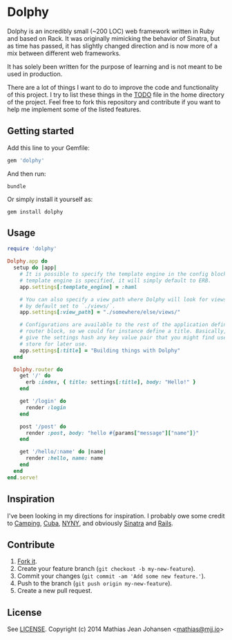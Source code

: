 # Dolphy
Dolphy is an incredibly small (~200 LOC) web framework written in Ruby and based
on Rack. It was originally mimicking the behavior of Sinatra, but as time has
passed, it has slightly changed direction and is now more of a mix between
different web frameworks.

It has solely been written for the purpose of learning and is not meant to be
used in production.

There are a lot of things I want to do to improve the code and functionality of
this project. I try to list these things in the
[TODO](https://github.com/majjoha/dolphy/blob/master/TODO) file in the home
directory of the project. Feel free to fork this repository and contribute if
you want to help me implement some of the listed features.

## Getting started
Add this line to your Gemfile:

```ruby
gem 'dolphy'
```

And then run:

```
bundle
```

Or simply install it yourself as:

```
gem install dolphy
```

## Usage
```ruby
require 'dolphy'

Dolphy.app do
  setup do |app|
    # It is possible to specify the template engine in the config block. If no
    # template engine is specified, it will simply default to ERB.
    app.settings[:template_engine] = :haml

    # You can also specify a view path where Dolphy will look for views. It is
    # by default set to `./views/`.
    app.settings[:view_path] = "./somewhere/else/views/"

    # Configurations are available to the rest of the application defined in the
    # router block, so we could for instance define a title. Basically, you can
    # give the settings hash any key value pair that you might find useful to
    # store for later use.
    app.settings[:title] = "Building things with Dolphy"
  end

  Dolphy.router do
    get '/' do
      erb :index, { title: settings[:title], body: "Hello!" }
    end

    get '/login' do
      render :login
    end

    post '/post' do
      render :post, body: "hello #{params["message"]["name"]}"
    end

    get '/hello/:name' do |name|
      render :hello, name: name
    end
  end
end.serve!
```

## Inspiration
I've been looking in my directions for inspiration. I probably owe some credit
to [Camping](http://camping.io), [Cuba](http://cuba.is),
[NYNY](http://alisnic.github.io/nyny/), and obviously
[Sinatra](http://sinatrarb.com) and [Rails](http://rubyonrails.org).


## Contribute
1. [Fork it](https://github.com/majjoha/dolphy/fork).
2. Create your feature branch (`git checkout -b my-new-feature`).
3. Commit your changes (`git commit -am 'Add some new feature.'`).
4. Push to the branch (`git push origin my-new-feature`).
5. Create a new pull request.

## License
See [LICENSE](https://github.com/majjoha/dolphy/blob/master/LICENSE).
Copyright (c) 2014 Mathias Jean Johansen <<mathias@mjj.io>>
